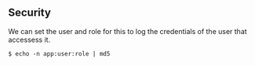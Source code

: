## Security

We can set the user and role for this to log the credentials of the user that accessess it.

```
$ echo -n app:user:role | md5
```
